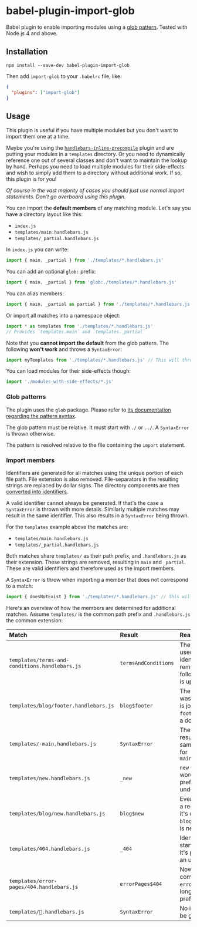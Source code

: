 # babel-plugin-import-glob

Babel plugin to enable importing modules using a [glob
pattern](https://www.npmjs.com/package/glob#glob-primer). Tested with Node.js
4 and above.

## Installation

```
npm install --save-dev babel-plugin-import-glob
```

Then add `import-glob` to your `.babelrc` file, like:

```json
{
  "plugins": ["import-glob"]
}
```

## Usage

This plugin is useful if you have multiple modules but you don't want to import
them one at a time.

Maybe you're using the
[`handlebars-inline-precompile`](https://github.com/thejameskyle/babel-plugin-handlebars-inline-precompile)
plugin and are putting your modules in a `templates` directory. Or you need to
dynamically reference one out of several classes and don't want to maintain the
lookup by hand. Perhaps you need to load multiple modules for their side-effects
and wish to simply add them to a directory without additional work. If so, this
plugin is for you!

*Of course in the vast majority of cases you should just use normal import
statements. Don't go overboard using this plugin.*

You can import the **default members** of any matching module. Let's say you
have a directory layout like this:

* `index.js`
* `templates/main.handlebars.js`
* `templates/_partial.handlebars.js`

In `index.js` you can write:

```js
import { main, _partial } from './templates/*.handlebars.js'
```

You can add an optional `glob:` prefix:

```js
import { main, _partial } from 'glob:./templates/*.handlebars.js'
```

You can alias members:

```js
import { main, _partial as partial } from './templates/*.handlebars.js'
```

Or import all matches into a namespace object:

```js
import * as templates from './templates/*.handlebars.js'
// Provides `templates.main` and `templates._partial`
```

Note that you **cannot import the default** from the glob pattern. The following
**won't work** and throws a `SyntaxError`:

```js
import myTemplates from './templates/*.handlebars.js' // This will throw a SyntaxError
```

You can load modules for their side-effects though:

```js
import './modules-with-side-effects/*.js'
```

### Glob patterns

The plugin uses the `glob` package. Please refer to [its documentation regarding
the pattern syntax](https://www.npmjs.com/package/glob#glob-primer).

The glob pattern must be relative. It must start with `./` or `../`. A `SyntaxError` is thrown otherwise.

The pattern is resolved relative to the file containing the `import` statement.

### Import members

Identifiers are generated for all matches using the unique portion of each file path. File extension is also removed. File-separators in
the resulting strings are replaced by dollar signs. The directory components are
then [converted into identifiers](https://github.com/novemberborn/identifierfy).

A valid identifier cannot always be generated. If that's the case a
`SyntaxError` is thrown with more details. Similarly multiple matches may result
in the same identifier. This also results in a `SyntaxError` being thrown.

For the `templates` example above the matches are:

* `templates/main.handlebars.js`
* `templates/_partial.handlebars.js`

Both matches share `templates/` as their path prefix, and `.handlebars.js` as
their extension. These strings are removed, resulting in `main` and `_partial`.
These are valid identifiers and therefore used as the import members.

A `SyntaxError` is throw when importing a member that does not correspond to a
match:

```js
import { doesNotExist } from './templates/*.handlebars.js' // This will throw a SyntaxError
```

Here's an overview of how the members are determined for additional matches.
Assume `templates/` is the common path prefix and `.handlebars.js` the common
extension:

Match|Result|Reason
:---|:---|:---
`templates/terms-and-conditions.handlebars.js`|`termsAndConditions`|The `-` cannot be used in the identifier so it's removed. The following character is uppercased
`templates/blog/footer.handlebars.js`|`blog$footer`|The `blog` directory wasn't removed so is joined with the `footer` name using a dollar sign
`templates/-main.handlebars.js`|`SyntaxError`|The `-` is removed, resulting in the same identifier as for `main.handlebars.js`
`templates/new.handlebars.js`|`_new`|`new` is a reserved word so it's prefixed with an underscore
`templates/blog/new.handlebars.js`|`blog$new`|Even though `new` is a reserved word, it's combined with `blog$` so no prefix is necessary
`templates/404.handlebars.js`|`_404`|Identifiers can't start with digits so it's prefixed with an underscore
`templates/error-pages/404.handlebars.js`|`errorPages$404`|Now that `404` is combined with `errorPages$` it no longer needs to be prefixed
`templates/🙊.handlebars.js`|`SyntaxError`|No identifier can be generated for `🙊`
